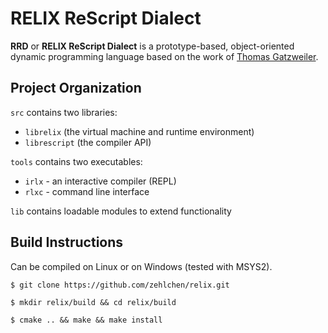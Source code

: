 # RELIX ReScript Dialect
**RRD** or **RELIX ReScript Dialect** is a prototype-based, object-oriented dynamic programming language based on the work of
[Thomas Gatzweiler](https://github.com/proty/proty).

## Project Organization
`src` contains two libraries:
  * `librelix` (the virtual machine and runtime environment)
  * `librescript` (the compiler API)

`tools` contains two executables:
  * `irlx` - an interactive compiler (REPL)
  * `rlxc` - command line interface 

`lib` contains loadable modules to extend functionality

## Build Instructions
Can be compiled on Linux or on Windows (tested with MSYS2).

~~~
$ git clone https://github.com/zehlchen/relix.git
~~~

~~~
$ mkdir relix/build && cd relix/build
~~~

~~~
$ cmake .. && make && make install
~~~